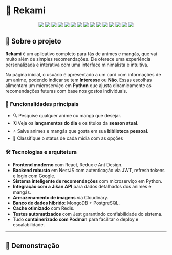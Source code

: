 # 🎴 Rekami 
<p align="center">
<img src="https://img.shields.io/badge/React-20232A?style=for-the-badge&logo=react&logoColor=61DAFB" />
  <img src="https://img.shields.io/badge/Redux-764ABC?style=for-the-badge&logo=redux&logoColor=white" />
  <img src="https://img.shields.io/badge/AntDesign-0170FE?style=for-the-badge&logo=antdesign&logoColor=white" />
  <img src="https://img.shields.io/badge/Vite-646CFF?style=for-the-badge&logo=vite&logoColor=white" />
  <img src="https://img.shields.io/badge/NestJS-E0234E?style=for-the-badge&logo=nestjs&logoColor=white" />
  <img src="https://img.shields.io/badge/Jest-C21325?style=for-the-badge&logo=jest&logoColor=white" />
  <img src="https://img.shields.io/badge/JWT-black?style=for-the-badge&logo=jsonwebtokens&logoColor=white" />
  <img src="https://img.shields.io/badge/Google_OAuth-4285F4?style=for-the-badge&logo=google&logoColor=white" />
  <img src="https://img.shields.io/badge/Python-3776AB?style=for-the-badge&logo=python&logoColor=white" />
  <img src="https://img.shields.io/badge/Jikan_API-F38181?style=for-the-badge&logo=graphql&logoColor=white" />
  <img src="https://img.shields.io/badge/Cloudinary-3448C5?style=for-the-badge&logo=cloudinary&logoColor=white" />
  <img src="https://img.shields.io/badge/MongoDB-47A248?style=for-the-badge&logo=mongodb&logoColor=white" />
  <img src="https://img.shields.io/badge/PostgreSQL-336791?style=for-the-badge&logo=postgresql&logoColor=white" />
  <img src="https://img.shields.io/badge/Redis-DC382D?style=for-the-badge&logo=redis&logoColor=white" />
  <img src="https://img.shields.io/badge/Podman-892CA0?style=for-the-badge&logo=podman&logoColor=white" />
</p>

## 📌 Sobre o projeto

**Rekami** é um aplicativo completo para fãs de animes e mangás, que vai muito além de simples recomendações. Ele oferece uma experiência personalizada e interativa com uma interface minimalista e intuitiva.

Na página inicial, o usuário é apresentado a um card com informações de um anime, podendo indicar se tem **Interesse** ou **Não**. Essas escolhas alimentam um microserviço em **Python** que ajusta dinamicamente as recomendações futuras com base nos gostos individuais.

### 🔧 Funcionalidades principais

- 🔍 Pesquise qualquer anime ou mangá que desejar.
- 🗓 Veja os **lançamentos do dia** e os títulos da **season atual**.
- ⭐ Salve animes e mangás que gosta em sua **biblioteca pessoal**.
- 📌 Classifique o status de cada mídia com as opções
  
### 🛠️ Tecnologias e arquitetura

- **Frontend moderno** com React, Redux e Ant Design.
- **Backend robusto** em NestJS com autenticação via JWT, refresh tokens e login com Google.
- **Sistema inteligente de recomendações** com microserviço em Python.
- **Integração com a Jikan API** para dados detalhados dos animes e mangás.
- **Armazenamento de imagens** via Cloudinary.
- **Banco de dados híbrido**: MongoDB + PostgreSQL.
- **Cache otimizado** com Redis.
- **Testes automatizados** com Jest garantindo confiabilidade do sistema.
- Tudo **containerizado com Podman** para facilitar o deploy e escalabilidade.

---

## 🎥 Demonstração


